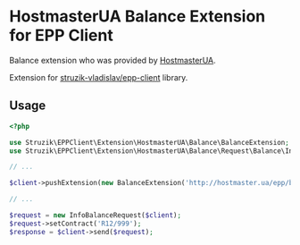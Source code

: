 # HostmasterUA Balance Extension for EPP Client

Balance extension who was provided by [HostmasterUA](https://hostmaster.ua/).

Extension for [struzik-vladislav/epp-client](https://github.com/struzik-vladislav/epp-client) library.

## Usage
```php
<?php

use Struzik\EPPClient\Extension\HostmasterUA\Balance\BalanceExtension;
use Struzik\EPPClient\Extension\HostmasterUA\Balance\Request\Balance\InfoBalanceRequest;

// ...

$client->pushExtension(new BalanceExtension('http://hostmaster.ua/epp/balance-1.0', $logger));

// ...

$request = new InfoBalanceRequest($client);
$request->setContract('R12/999');
$response = $client->send($request);
```
